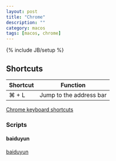 ```yaml
---
layout: post
title: "Chrome"
description: ""
category: macos
tags: [macos, chrome]
---
```

{% include JB/setup %}

## Shortcuts

Shortcut | Function
---------|----------
⌘ + L    | Jump to the address bar

[Chrome keyboard shortcuts](https://support.google.com/chrome/answer/157179?hl=en)

### Scripts

#### baiduyun

[baiduyun](https://github.com/syhyz1990/baiduyun)

